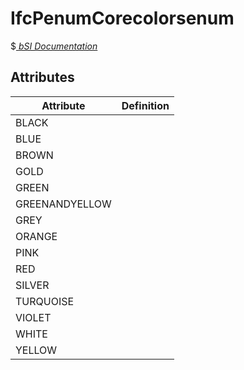 IfcPenumCorecolorsenum
======================
$[ _bSI
Documentation_](https://standards.buildingsmart.org/IFC/DEV/IFC4_2/FINAL/HTML/schema//pset/penum_corecolorsenum.htm)


Attributes
----------
| Attribute      | Definition   |
|----------------|--------------|
| BLACK          |              |
| BLUE           |              |
| BROWN          |              |
| GOLD           |              |
| GREEN          |              |
| GREENANDYELLOW |              |
| GREY           |              |
| ORANGE         |              |
| PINK           |              |
| RED            |              |
| SILVER         |              |
| TURQUOISE      |              |
| VIOLET         |              |
| WHITE          |              |
| YELLOW         |              |

